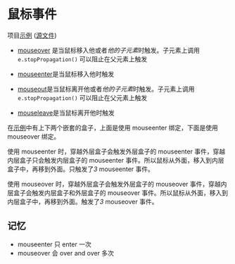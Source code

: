 # 鼠标事件

项目[示例](https://zhengjunxin.github.io/web-samples/src/mouse_event/) ([源文件](https://github.com/zhengjunxin/web-samples/blob/master/src/mouse_event/index.html))

* [mouseover](https://developer.mozilla.org/en-US/docs/Web/Events/mouseover) 是当鼠标移入他或者*他的子元素*时触发。子元素上调用 `e.stopPropagation()` 可以阻止在父元素上触发
* [mouseenter](https://developer.mozilla.org/en-US/docs/Web/Events/mouseenter)是当鼠标移入他时触发

* [mouseout](https://developer.mozilla.org/en-US/docs/Web/Events/mouseout)是当鼠标离开他或者*他的子元素*时触发。子元素上调用 `e.stopPropagation()` 可以阻止在父元素上触发
* [mouseleave](https://developer.mozilla.org/en-US/docs/Web/Events/mouseleave)是当鼠标离开他时触发

在[示例](https://zhengjunxin.github.io/web-samples/src/mouse_event/)中有上下两个嵌套的盒子，上面是使用 mouseenter 绑定，下面是使用 mouseover 绑定。

使用 mouseenter 时，穿越外层盒子会触发外层盒子的 mouseenter 事件，穿越内层盒子只会触发内层盒子的 mouseenter 事件。所以鼠标从外面，移入到内层盒子中，再移到外面。只触发了*3* mouseenter 事件。

使用 mouseover 时，穿越外层盒子会触发外层盒子的 mouseover 事件，穿越内层盒子会触发内层盒子和外层盒子的 mouseover 事件。所以鼠标从外面，移入到内层盒子中，再移到外面。触发了*3* mouseover 事件。

## 记忆

* mouseenter 只 enter 一次
* mouseover 会 over and over 多次
